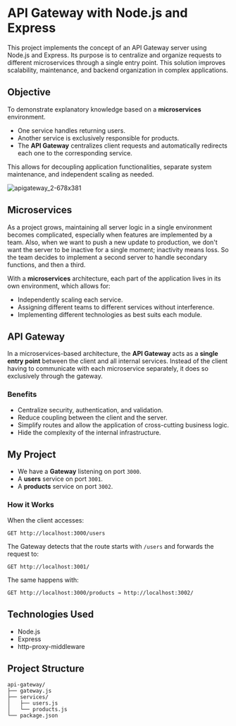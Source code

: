 # API Gateway with Node.js and Express

This project implements the concept of an API Gateway server using Node.js and Express. Its purpose is to centralize and organize requests to different microservices through a single entry point. This solution improves scalability, maintenance, and backend organization in complex applications.

## Objective

To demonstrate explanatory knowledge based on a **microservices** environment.

-   One service handles returning users.
-   Another service is exclusively responsible for products.
-   The **API Gateway** centralizes client requests and automatically redirects each one to the corresponding service.

This allows for decoupling application functionalities, separate system maintenance, and independent scaling as needed.

![apigateway_2-678x381](https://github.com/user-attachments/assets/687935b1-9d70-464c-a3e9-d5dcb12a2403)

## Microservices

As a project grows, maintaining all server logic in a single environment becomes complicated, especially when features are implemented by a team. Also, when we want to push a new update to production, we don't want the server to be inactive for a single moment; inactivity means loss. So the team decides to implement a second server to handle secondary functions, and then a third.

With a **microservices** architecture, each part of the application lives in its own environment, which allows for:

-   Independently scaling each service.
-   Assigning different teams to different services without interference.
-   Implementing different technologies as best suits each module.

## API Gateway

In a microservices-based architecture, the **API Gateway** acts as a **single entry point** between the client and all internal services. Instead of the client having to communicate with each microservice separately, it does so exclusively through the gateway.

### Benefits

-   Centralize security, authentication, and validation.
-   Reduce coupling between the client and the server.
-   Simplify routes and allow the application of cross-cutting business logic.
-   Hide the complexity of the internal infrastructure.

## My Project

-   We have a **Gateway** listening on port `3000`.
-   A **users** service on port `3001`.
-   A **products** service on port `3002`.

### How it Works

When the client accesses:

`GET http://localhost:3000/users`

The Gateway detects that the route starts with `/users` and forwards the request to:

`GET http://localhost:3001/` 
 
The same happens with:
 
`GET http://localhost:3000/products → http://localhost:3002/`

## Technologies Used

-   Node.js
-   Express
-   http-proxy-middleware

## Project Structure

```
api-gateway/
├── gateway.js
├── services/
│   ├── users.js
│   └── products.js
└── package.json
```

